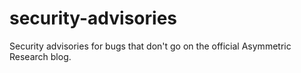 # security-advisories
Security advisories for bugs that don't go on the official Asymmetric Research blog. 
